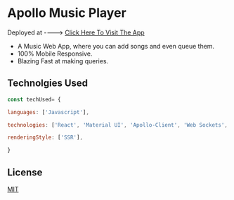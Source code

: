 # Apollo Music Player
Deployed at ---->  [Click Here To Visit The App](https://nervous-brahmagupta-f19a6c.netlify.app/)
 - A Music Web App, where you can add songs and even queue them. 
 - 100%  Mobile Responsive.
 - Blazing Fast at making queries.

## Technolgies Used

```js
const techUsed= {

languages: ['Javascript'],

technologies: ['React', 'Material UI', 'Apollo-Client', 'Web Sockets', 'GraphQL', 'Hasura'],

renderingStyle: ['SSR'],

}
```
## License
[MIT](https://choosealicense.com/licenses/mit/)
